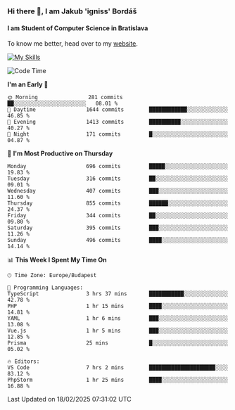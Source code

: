 ### Hi there 👋, I am Jakub 'igniss' Bordáš

#### I am Student of Computer Science in Bratislava
To know me better, head over to my [website](https://bordas.sk).

[![My Skills](https://skillicons.dev/icons?i=js,typescript,html,css,figma,svelte,vue,next,postgresql,nest,express,nodejs)](https://bordas.sk)


<!--START_SECTION:waka-->
![Code Time](http://img.shields.io/badge/Code%20Time-1%2C686%20hrs%2046%20mins-blue)

**I'm an Early 🐤** 

```text
🌞 Morning                281 commits         ██░░░░░░░░░░░░░░░░░░░░░░░   08.01 % 
🌆 Daytime                1644 commits        ████████████░░░░░░░░░░░░░   46.85 % 
🌃 Evening                1413 commits        ██████████░░░░░░░░░░░░░░░   40.27 % 
🌙 Night                  171 commits         █░░░░░░░░░░░░░░░░░░░░░░░░   04.87 % 
```
📅 **I'm Most Productive on Thursday** 

```text
Monday                   696 commits         █████░░░░░░░░░░░░░░░░░░░░   19.83 % 
Tuesday                  316 commits         ██░░░░░░░░░░░░░░░░░░░░░░░   09.01 % 
Wednesday                407 commits         ███░░░░░░░░░░░░░░░░░░░░░░   11.60 % 
Thursday                 855 commits         ██████░░░░░░░░░░░░░░░░░░░   24.37 % 
Friday                   344 commits         ██░░░░░░░░░░░░░░░░░░░░░░░   09.80 % 
Saturday                 395 commits         ███░░░░░░░░░░░░░░░░░░░░░░   11.26 % 
Sunday                   496 commits         ████░░░░░░░░░░░░░░░░░░░░░   14.14 % 
```


📊 **This Week I Spent My Time On** 

```text
🕑︎ Time Zone: Europe/Budapest

💬 Programming Languages: 
TypeScript               3 hrs 37 mins       ███████████░░░░░░░░░░░░░░   42.78 % 
PHP                      1 hr 15 mins        ████░░░░░░░░░░░░░░░░░░░░░   14.81 % 
YAML                     1 hr 6 mins         ███░░░░░░░░░░░░░░░░░░░░░░   13.08 % 
Vue.js                   1 hr 5 mins         ███░░░░░░░░░░░░░░░░░░░░░░   12.85 % 
Prisma                   25 mins             █░░░░░░░░░░░░░░░░░░░░░░░░   05.02 % 

🔥 Editors: 
VS Code                  7 hrs 2 mins        █████████████████████░░░░   83.12 % 
PhpStorm                 1 hr 25 mins        ████░░░░░░░░░░░░░░░░░░░░░   16.88 % 
```


 Last Updated on 18/02/2025 07:31:02 UTC
<!--END_SECTION:waka-->
